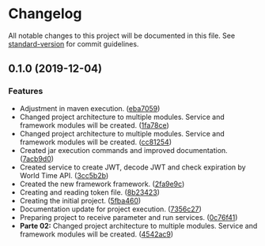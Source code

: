 # Changelog

All notable changes to this project will be documented in this file. See [standard-version](https://github.com/conventional-changelog/standard-version) for commit guidelines.

## 0.1.0 (2019-12-04)


### Features

* Adjustment in maven execution. ([eba7059](https://github.com/danielso2007/activationKeyGenerator/commit/eba7059808b248bd6cdb4950653a9dbfc70e0b64))
* Changed project architecture to multiple modules. Service and framework modules will be created. ([1fa78ce](https://github.com/danielso2007/activationKeyGenerator/commit/1fa78ce47ca6d3548b174c0c5f194177aa54cbf1))
* Changed project architecture to multiple modules. Service and framework modules will be created. ([cc81254](https://github.com/danielso2007/activationKeyGenerator/commit/cc812548e2bb22b44f2ac77400c61c25b11ab385))
* Created jar execution commands and improved documentation. ([7acb9d0](https://github.com/danielso2007/activationKeyGenerator/commit/7acb9d00914d8cfa1efc84325f41258033abcdc3))
* Created service to create JWT, decode JWT and check expiration by World Time API. ([3cc5b2b](https://github.com/danielso2007/activationKeyGenerator/commit/3cc5b2b533747b58c05c715218c27e896c2ff112))
* Created the new framework framework. ([2fa9e9c](https://github.com/danielso2007/activationKeyGenerator/commit/2fa9e9c110dd8d46ebfe23952550c1a988a2ca91))
* Creating and reading token file. ([8b23423](https://github.com/danielso2007/activationKeyGenerator/commit/8b2342387b554d1c3f4925769211bc33f1200e7b))
* Creating the initial project. ([5fba460](https://github.com/danielso2007/activationKeyGenerator/commit/5fba4605e745a8c4931e4ebe82a4c77790fae523))
* Documentation update for project execution. ([7356c27](https://github.com/danielso2007/activationKeyGenerator/commit/7356c271919ecae5d59ebfef33c2b9c0690c022e))
* Preparing project to receive parameter and run services. ([0c76f41](https://github.com/danielso2007/activationKeyGenerator/commit/0c76f4171bbe7f705e7e17d18215996c978c8033))
* **Parte 02:** Changed project architecture to multiple modules. Service and framework modules will be created. ([4542ac9](https://github.com/danielso2007/activationKeyGenerator/commit/4542ac9ef2cd8c8fef7f7d019a3ba96e7deaedff))
